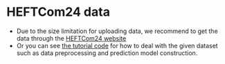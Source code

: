 # HEFTCom24 data
* Due to the size limitation for uploading data, we recommend to get the data through the [HEFTCom24 website](https://ieee-dataport.org/competitions/hybrid-energy-forecasting-and-trading-competition)
* Or you can see [the tutorial code](https://github.com/jbrowell/HEFTcom24) for how to deal with the given dataset such as data preprocessing and prediction model construction.